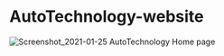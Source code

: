 # AutoTechnology-website
![Screenshot_2021-01-25 AutoTechnology Home page](https://user-images.githubusercontent.com/60151264/105724429-88048a80-5f30-11eb-813c-31521bff296c.jpg)
